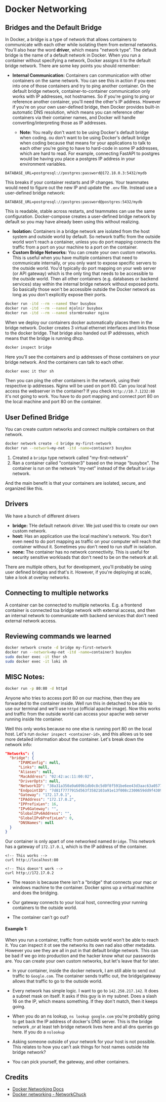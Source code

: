 
# Docker Networking 

## Bridges and the Default Bridge
In Docker, a bridge is a type of network that allows containers to communicate with each other while isolating them from external networks. You'll also hear the word **driver**, which means "network type". The default bridge is the name of a default network in Docker. When you run a container without specifying a network, Docker assigns it to the default bridge network. There are some key points you should remember:

- **Internal Communication:** Containers can communication with other containers on the same network. You can see this in action if you exec into one of those containers and try to ping another container. On the default bridge network, container-to-container communication only works with IP addresses, not hostnames. So if you're going to ping or reference another container, you'll need the other's IP address. However if you're on your own user-defined bridge, then Docker provides built-in automatic DNS resolution, which means you can reference other containers via their container names, and Docker will handle converting/interpreting those as IP addresses. 

  - **Note:** You really don't want to be using Docker's default bridge when coding. ou don't want to be using Docker's default bridge when coding because that means for your applications to talk to each other you're going to have to hard-code in some IP addresses, which are hard to read. For example, connecting FastAPI to postgres would be having you place a postgres IP address in your environment variables.
```env
DATABASE_URL=postgresql://postgres:password@172.18.0.3:5432/mydb
```
This breaks if your container restarts and IP changes. Your teammates would need to figure out the new IP and update the `.env` file. Instead use a user-defined bridge network:
```env
DATABASE_URL=postgresql://postgres:password@postgres:5432/mydb
```
This is readable, stable across restarts, and teammates can use the same configuration. Docker-compose creates a user-defined bridge network by default so you may have already been using this without realizing.

- **Isolation:** Containers in a bridge network are isolated from the host system and outside world by default. So network traffic from the outside world won't reach a container, unless you do port mapping connects the traffic from a port on your machine to a port on the container. 
- **Custom Bridge Networks:** You can create your own custom networks. This is useful when you have multiple containers that need to communicate internally, or you only want to expose specific servers to the outside world. You'd typically do port mapping on your web server (or API gateway) which is the only ting that needs to be accessible to the outside world. Then all other containers (e.g. databases or backend services) stay within the internal bridge network without exposed ports. So basically those won't be accessible outside the Docker network as long as you don't explicitly expose their ports.

```bash
docker run -itd --rm --named thor busybox
docker run -itd --rm --named mjolnir busybox
docker run -itd --rm --named stormbreaker nginx
```

When we deploy our containers docker automatically places them in the bridge network. Docker creates 3 virtual ethernet interfaces and links those to the docker bridge. That bridge also handed out IP addresses, which means that the bridge is running dhcp. 

```bash
docker inspect bridge
```

Here you'll see the containers and ip addresses of those containers on your bridge network. And the containers can talk to each other.

```bash
docker exec it thor sh
```

Then you can ping the other containers in the network, using their respective ip addresses. Nginx will be used on port 80. Can you local host access the webserver in the container? If you check `http://10.7.1232:80` it's not going to work. You have to do port mapping and connect port 80 on the local machine and port 80 on the container. 

## User Defined Bridge
You can create custom networks and connect multiple containers on that network. 

```bash
docker network create -d bridge my-first-network
docker run --network=my-net -itd -name=container3 busybox
```
1. Created a `bridge` type network called "my-first-network"
2. Ran a container called "container3" based on the image "busybox". The container is run on the network "my-net" instead of the default `bridge` network. 

And the main benefit is that your containers are isolated, secure, and organized like this.


## Drivers
We have a bunch of different drivers
- **bridge:** THe default network driver. We just used this to create our own custom network.
- **host:** Has an application use the local machine's network. You don't even need to do port mapping as traffic on your computer will reach that container without it. Sometimes you don't need to run stuff in isolation.
- **none:** The container has no network connectivity. This is useful for security sensitive workloads that don't need to be on the network at all.

There are multiple others, but for development, you'll probably be using user defined bridges and that's it. However, if you're deploying at scale, take a look at overlay networks.


## Connecting to multiple networks
A container can be connected to multiple networks. E.g. a frontend container is connected toa bridge network with external access, and then an internal network to communicate with backend services that don't need external network access.


## Reviewing commands we learned
```bash
docker network create -d bridge my-first-network
docker run --network=my-net -itd -name=container3 busybox
sudo docker exec -it thor sh
sudo docker exec -it loki sh
```


## MISC Notes:
```bash
docker run -p 80:80 -d httpd
```
Anyone who tries to access port 80 on our machine, then they are forwarded to the container inside. Well run this in detached to be able to use our terminal and we'll use `httpd` (official apache image). Now this works and traffic from the outside world can access your apache web server running inside hte container. 

Well this only works because no one else is running port 80 on the local host. Let's run `docker inspect <container-id>`, and this allows us to see more detailed information about the container. Let's break down the network info:
```JSON
"Networks": {
  "bridge": {
      "IPAMConfig": null,
      "Links": null,
      "Aliases": null,
      "MacAddress": "02:42:ac:11:00:02",
      "DriverOpts": null,
      "NetworkID": "38a31a350a9a609b1db0c8c5d0f8f591be6ee43d3aac63a0577c71310eef301f",
      "EndpointID": "7d81f7777915d563f3582103a91e13f008c2300659dd9f43090bf21bc21befd7",
      "Gateway": "172.17.0.1",
      "IPAddress": "172.17.0.2",
      "IPPrefixLen": 16,
      "IPv6Gateway": "",
      "GlobalIPv6Address": "",
      "GlobalIPv6PrefixLen": 0,
      "DNSNames": null
  }
}
```
Our container is only apart of one networked named `Bridge`. This network has a gateway of `172.17.0.1`, which is the IP address of the container.

```
<!-- This works -->
curl http://localhost:80

<!-- This doesn't work -->
curl http://172.17.0.2
```
- The reason is because there isn't a "bridge" that connects your mac or windows machine to the container. Docker spins up a virtual machine and does the bridging. 
- Our gateway connects to your local host, connecting your running containers to the outside world.

- The container can't go out? 

#### Example 1: 
When you run a container, traffic from outside world won't be able to reach it. You can inspect it ot see the networks its own nad also other metadata. However you see they are all in put in that default bridge network. This can be bad if we go into production and the hacker know what our passwords are. You can create your own custom networks, but let's leave that for later.

- In your container, inside the docker network, I am still able to send out traffic to `Google.com`. The container sends traffic out, the bridge/gateway allows that traffic to go to the outside world.
- Every network has simple logic. I want to go to `142.250.217.142`. It does a subnet mask on itself. It asks if this guy is in my subnet. Does a slash 16 on the IP, which means something. If they don't match, then it keeps going. 

- When you do an ns lookup, `ns lookup google.com` you're probably going to get back the IP address of docker's DNS server. This is the bridge network ,or at least teh bridge network lives here and all dns queries go here. If you do a `nslookup `
- Asking someone outside of your network for your host is not possible. This relates to how you can't ask things for host names outside hte bridge network?
- You can pick yourself, the gateway, and other containers. 


## Credits
- [Docker Networking Docs](https://docs.docker.com/engine/network/)
- [Docker networking - NetworkChuck](https://youtu.be/bKFMS5C4CG0?si=4jJAWPAK2SJeKHuk)